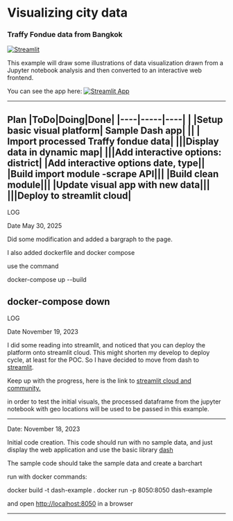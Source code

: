 # Visualizing city data
### Traffy Fondue data from Bangkok

[![Streamlit](https://badgen.net/badge/Powered%20by/Streamlit/red)](https://visualize-city-data.streamlit.app/)

This example will draw some illustrations of data visualization drawn from a Jupyter notebook analysis
and then converted to an interactive web frontend.

You can see the app here:  [![Streamlit App](https://static.streamlit.io/badges/streamlit_badge_black_white.svg)]([URL_TO_YOUR_APP](https://visualize-city-data.streamlit.app/))


---
Plan
|ToDo|Doing|Done|
|----|-----|----|
| |Setup basic visual platform| Sample Dash app|
|| | Import processed Traffy fondue data|
|||Display data in dynamic map|
|||Add interactive options:  district|
|Add interactive options date, type||
|Build import module -scrape API|||
|Build clean module|||
|Update visual app with new data|||
|||Deploy to streamlit cloud|
---
LOG

Date May 30, 2025

Did some modification and added a bargraph to the page.

I also added dockerfile and docker compose

use the command

docker-compose up --build

docker-compose down
---

LOG

Date November 19, 2023

I did some reading into streamlit, and noticed that you can deploy the platform onto streamlit cloud.
This might shorten my develop to deploy cycle, at least for the POC.
So I have decided to move from dash to [streamlit](https://streamlit.io/).

Keep up with the progress, here is the link to [streamlit cloud and community.](https://streamlit.io/cloud)

in order to test the initial visuals, the processed dataframe from the jupyter notebook with geo locations will be used to be passed in this example.




---

Date: November 18, 2023

Initial code creation.
This code should run with no sample data, and just display the web application and use the basic library [dash](https://dash.plotly.com/)

The sample code should take the sample data and create a barchart

run with docker commands:

docker build -t dash-example .
docker run -p 8050:8050 dash-example

and open [http://localhost:8050](http://localhost:8050) in a browser

---

